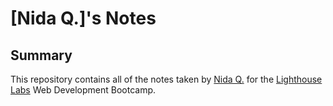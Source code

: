 # [Nida Q.]'s Notes

## Summary 

This repository contains all of the notes taken by [Nida Q.](https://github.com/Nidz01) for the [Lighthouse Labs](https://www.lighthouselabs.ca/) Web Development Bootcamp.
